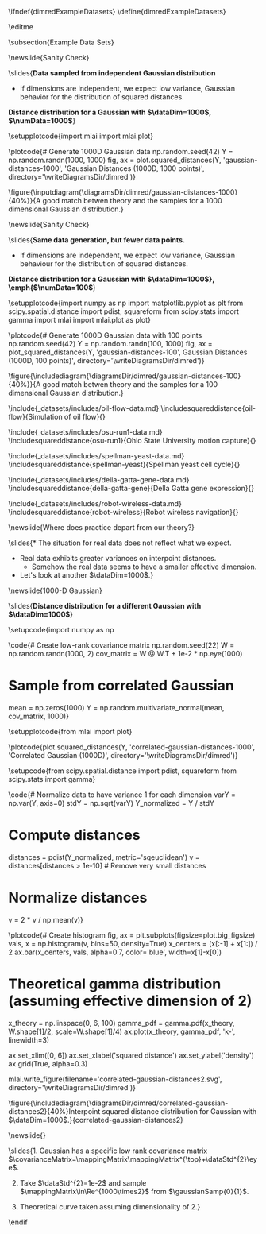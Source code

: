 \ifndef{dimredExampleDatasets}
\define{dimredExampleDatasets}

\editme

\subsection{Example Data Sets}

\newslide{Sanity Check}

\slides{**Data sampled from independent Gaussian distribution**

* If dimensions are independent, we expect low variance, Gaussian behavior
    for the distribution of squared distances.

**Distance distribution for a Gaussian with $\dataDim=1000$, $\numData=1000$**}


\setupplotcode{import mlai
import mlai.plot}

\plotcode{# Generate 1000D Gaussian data
np.random.seed(42)
Y = np.random.randn(1000, 1000)
fig, ax = plot.squared_distances(Y, 'gaussian-distances-1000', 'Gaussian Distances (1000D, 1000 points)', directory='\writeDiagramsDir/dimred')}

\figure{\inputdiagram{\diagramsDir/dimred/gaussian-distances-1000}{40%}}{A good match betwen theory and the samples for a 1000 dimensional Gaussian distribution.}


\newslide{Sanity Check}

\slides{**Same data generation, but fewer data points.**

* If dimensions are independent, we expect low variance, Gaussian behaviour
    for the distribution of squared distances.
  
**Distance distribution for a Gaussian with $\dataDim=1000$}, \emph{$\numData=100$**}

\setupplotcode{import numpy as np
import matplotlib.pyplot as plt
from scipy.spatial.distance import pdist, squareform
from scipy.stats import gamma
import mlai
import mlai.plot as plot}

\plotcode{# Generate 1000D Gaussian data with 100 points
np.random.seed(42)
Y = np.random.randn(100, 1000)
fig, ax = plot_squared_distances(Y, 'gaussian-distances-100', Gaussian Distances (1000D, 100 points)', directory='\writeDiagramsDir/dimred')}

\figure{\includediagram{\diagramsDir/dimred/gaussian-distances-100}{40%}}{A good match betwen theory and the samples for a 100 dimensional Gaussian distribution.}

\include{_datasets/includes/oil-flow-data.md}
\includesquareddistance{oil-flow}{Simulation of oil flow}{}

\include{_datasets/includes/osu-run1-data.md}
\includesquareddistance{osu-run1}{Ohio State University motion capture}{}

\include{_datasets/includes/spellman-yeast-data.md}
\includesquareddistance{spellman-yeast}{Spellman yeast cell cycle}{}

\include{_datasets/includes/della-gatta-gene-data.md}
\includesquareddistance{della-gatta-gene}{Della Gatta gene expression}{}

\include{_datasets/includes/robot-wireless-data.md}
\includesquareddistance{robot-wireless}{Robot wireless navigation}{}

\newslide{Where does practice depart from our theory?}

\slides{* The situation for real data does not reflect what we expect.
* Real data exhibits greater variances on interpoint distances.
  *  Somehow the real data seems to have a smaller effective dimension.
* Let's look at another $\dataDim=1000$.}

\newslide{1000-D Gaussian}

\slides{**Distance distribution for a different Gaussian with $\dataDim=1000$**}

\setupcode{import numpy as np

\code{# Create low-rank covariance matrix
np.random.seed(22)
W = np.random.randn(1000, 2)
cov_matrix = W @ W.T + 1e-2 * np.eye(1000)

# Sample from correlated Gaussian
mean = np.zeros(1000)
Y = np.random.multivariate_normal(mean, cov_matrix, 1000)}

\setupplotcode{from mlai import plot}

\plotcode{plot.squared_distances(Y, 'correlated-gaussian-distances-1000', 'Correlated Gaussian (1000D)', directory='\writeDiagramsDir/dimred')}

\setupcode{from scipy.spatial.distance import pdist, squareform
from scipy.stats import gamma}

\code{# Normalize data to have variance 1 for each dimension
varY = np.var(Y, axis=0)
stdY = np.sqrt(varY)
Y_normalized = Y / stdY

# Compute distances
distances = pdist(Y_normalized, metric='sqeuclidean')
v = distances[distances > 1e-10]  # Remove very small distances

# Normalize distances
v = 2 * v / np.mean(v)}

\plotcode{# Create histogram
fig, ax = plt.subplots(figsize=plot.big_figsize)
vals, x = np.histogram(v, bins=50, density=True)
x_centers = (x[:-1] + x[1:]) / 2
ax.bar(x_centers, vals, alpha=0.7, color='blue', width=x[1]-x[0])

# Theoretical gamma distribution (assuming effective dimension of 2)
x_theory = np.linspace(0, 6, 100)
gamma_pdf = gamma.pdf(x_theory, W.shape[1]/2, scale=W.shape[1]/4)
ax.plot(x_theory, gamma_pdf, 'k-', linewidth=3)

ax.set_xlim([0, 6])
ax.set_xlabel('squared distance')
ax.set_ylabel('density')
ax.grid(True, alpha=0.3)

mlai.write_figure(filename='correlated-gaussian-distances2.svg', 
                  directory='\writeDiagramsDir/dimred')}

\figure{\includediagram{\diagramsDir/dimred/correlated-gaussian-distances2}{40%}Interpoint squared distance distribution for Gaussian with $\dataDim=1000$.}{correlated-gaussian-distances2}

\newslide{}

\slides{1. Gaussian has a specific low rank covariance matrix $\covarianceMatrix=\mappingMatrix\mappingMatrix^{\top}+\dataStd^{2}\eye$.
    
2. Take $\dataStd^{2}=1e-2$ and sample $\mappingMatrix\in\Re^{1000\times2}$
     from $\gaussianSamp{0}{1}$.

3. Theoretical curve taken assuming dimensionality of 2.}


\endif
